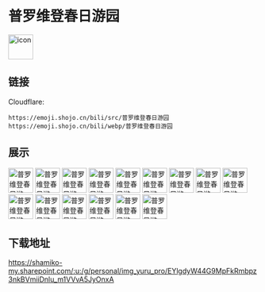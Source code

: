 # 普罗维登春日游园
<img src="https://emoji.shojo.cn/bili/src/普罗维登春日游园/icon.png" width="50" height="50" alt="icon">

## 链接
Cloudflare:
```
https://emoji.shojo.cn/bili/src/普罗维登春日游园
https://emoji.shojo.cn/bili/webp/普罗维登春日游园
```
## 展示
<img src="https://emoji.shojo.cn/bili/src/普罗维登春日游园/普罗维登春日游园-gogo.png" width="50" height="50" alt="普罗维登春日游园-gogo">
<img src="https://emoji.shojo.cn/bili/src/普罗维登春日游园/普罗维登春日游园-晕.png" width="50" height="50" alt="普罗维登春日游园-晕">
<img src="https://emoji.shojo.cn/bili/src/普罗维登春日游园/普罗维登春日游园-有事吗.png" width="50" height="50" alt="普罗维登春日游园-有事吗">
<img src="https://emoji.shojo.cn/bili/src/普罗维登春日游园/普罗维登春日游园-做梦.png" width="50" height="50" alt="普罗维登春日游园-做梦">
<img src="https://emoji.shojo.cn/bili/src/普罗维登春日游园/普罗维登春日游园-哒咩.png" width="50" height="50" alt="普罗维登春日游园-哒咩">
<img src="https://emoji.shojo.cn/bili/src/普罗维登春日游园/普罗维登春日游园-收到.png" width="50" height="50" alt="普罗维登春日游园-收到">
<img src="https://emoji.shojo.cn/bili/src/普罗维登春日游园/普罗维登春日游园-出来玩.png" width="50" height="50" alt="普罗维登春日游园-出来玩">
<img src="https://emoji.shojo.cn/bili/src/普罗维登春日游园/普罗维登春日游园-带带.png" width="50" height="50" alt="普罗维登春日游园-带带">
<img src="https://emoji.shojo.cn/bili/src/普罗维登春日游园/普罗维登春日游园-饮茶.png" width="50" height="50" alt="普罗维登春日游园-饮茶">
<img src="https://emoji.shojo.cn/bili/src/普罗维登春日游园/普罗维登春日游园-撒花.png" width="50" height="50" alt="普罗维登春日游园-撒花">
<img src="https://emoji.shojo.cn/bili/src/普罗维登春日游园/普罗维登春日游园-祝福.png" width="50" height="50" alt="普罗维登春日游园-祝福">
<img src="https://emoji.shojo.cn/bili/src/普罗维登春日游园/普罗维登春日游园-土下座.png" width="50" height="50" alt="普罗维登春日游园-土下座">
<img src="https://emoji.shojo.cn/bili/src/普罗维登春日游园/普罗维登春日游园-相信.png" width="50" height="50" alt="普罗维登春日游园-相信">
<img src="https://emoji.shojo.cn/bili/src/普罗维登春日游园/普罗维登春日游园-普罗维登.png" width="50" height="50" alt="普罗维登春日游园-普罗维登">
<img src="https://emoji.shojo.cn/bili/src/普罗维登春日游园/普罗维登春日游园-!.png" width="50" height="50" alt="普罗维登春日游园-!">

## 下载地址

https://shamiko-my.sharepoint.com/:u:/g/personal/img_yuru_pro/EYlgdyW44G9MpFkRmbpz3nkBVmiiDnlu_m1VVvA5JyOnxA